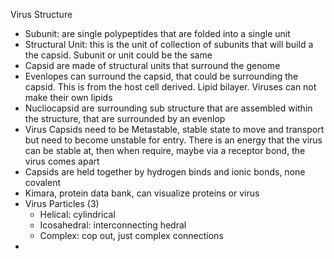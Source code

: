 Virus Structure
- Subunit: are single polypeptides that are folded into a single unit
- Structural Unit: this is the unit of collection of subunits that will build a the capsid. Subunit or unit could be the same
- Capsid are made of structural units that surround the genome
- Evenlopes can surround the capsid, that could be surrounding the capsid. This is from the host cell derived. Lipid bilayer. Viruses can not make their own lipids
- Nucliocapsid are surrounding sub structure that are assembled within the structure, that are surrounded by an evenlop 
- Virus Capsids need to be Metastable, stable state to move and transport but need to become unstable for entry. There is an energy that the virus can be stable at, then when require, maybe via a receptor bond, the virus comes apart
- Capsids are held together by hydrogen binds and ionic bonds, none covalent
- Kimara, protein data bank, can visualize proteins or virus
- Virus Particles (3)
    - Helical: cylindrical 
    - Icosahedral: interconnecting hedral
    - Complex: cop out, just complex connections
- 